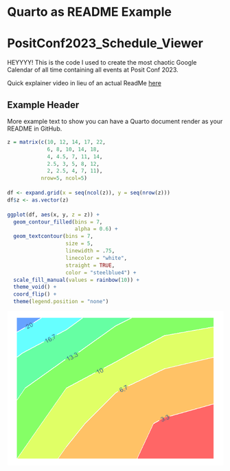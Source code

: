 # Quarto as README Example

# PositConf2023_Schedule_Viewer

HEYYYY! This is the code I used to create the most chaotic Google
Calendar of all time containing all events at Posit Conf 2023.

Quick explainer video in lieu of an actual ReadMe
[here](https://youtu.be/XzHaBQR4DB0)

## Example Header

More example text to show you can have a Quarto document render as your
README in GitHub.

``` r
z = matrix(c(10, 12, 14, 17, 22,
             6, 8, 10, 14, 18,
             4, 4.5, 7, 11, 14,
             2.5, 3, 5, 8, 12,
             2, 2.5, 4, 7, 11),
           nrow=5, ncol=5)

df <- expand.grid(x = seq(ncol(z)), y = seq(nrow(z)))
df$z <- as.vector(z)

ggplot(df, aes(x, y, z = z)) +
  geom_contour_filled(bins = 7, 
                      alpha = 0.6) +
  geom_textcontour(bins = 7, 
                   size = 5,
                   linewidth = .75,
                   linecolor = "white",
                   straight = TRUE, 
                   color = "steelblue4") +
  scale_fill_manual(values = rainbow(10)) +
  theme_void() +
  coord_flip() +
  theme(legend.position = "none")
```

![](README_files/figure-commonmark/unnamed-chunk-2-1.png)
